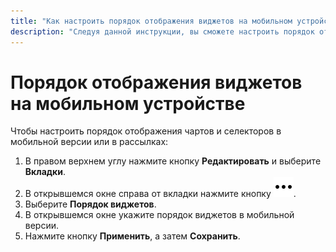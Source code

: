 ```yaml
---
title: "Как настроить порядок отображения виджетов на мобильном устройстве в {{ datalens-full-name }}"
description: "Следуя данной инструкции, вы сможете настроить порядок отображения виджетов на мобильном устройстве." 
---
```


# Порядок отображения виджетов на мобильном устройстве

Чтобы настроить порядок отображения чартов и селекторов в мобильной версии или в рассылках:

1. В правом верхнем углу нажмите кнопку **Редактировать** и выберите **Вкладки**.
1. В открывшемся окне справа от вкладки нажмите кнопку ![image](../../../_assets/console-icons/ellipsis.svg).
1. Выберите **Порядок виджетов**.
1. В открывшемся окне укажите порядок виджетов в мобильной версии.
1. Нажмите кнопку **Применить**, а затем **Сохранить**.
